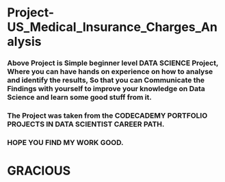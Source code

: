 # Project-US_Medical_Insurance_Charges_Analysis
### Above Project is Simple beginner level DATA SCIENCE Project, Where you can have hands on experience on how to analyse and identify the results, So that you can Communicate the Findings with yourself to improve your knowledge on Data Science and learn some good stuff from it.
### The Project was taken from the CODECADEMY PORTFOLIO PROJECTS IN DATA SCIENTIST CAREER PATH.

### HOPE YOU FIND MY WORK GOOD.
# GRACIOUS 
